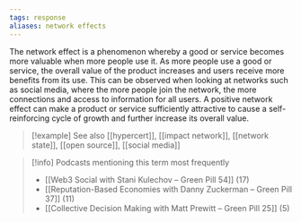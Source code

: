 ```yaml
---
tags: response
aliases: network effects
---
```


The network effect is a phenomenon whereby a good or service becomes more valuable when more people use it. As more people use a good or service, the overall value of the product increases and users receive more benefits from its use. This can be observed when looking at networks such as social media, where the more people join the network, the more connections and access to information for all users. A positive network effect can make a product or service sufficiently attractive to cause a self-reinforcing cycle of growth and further increase its overall value.

> [!example] See also
> [[hypercert]], [[impact network]], [[network state]], [[open source]], [[social media]]

> [!info] Podcasts mentioning this term most frequently
> * [[Web3 Social with Stani Kulechov – Green Pill 54]] (17)
> * [[Reputation-Based Economies with Danny Zuckerman – Green Pill 37]] (11)
> * [[Collective Decision Making with Matt Prewitt – Green Pill 25]] (5)
